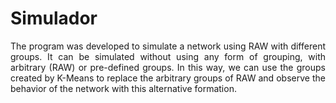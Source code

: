 # Simulador
<p align="justify">The program was developed to simulate a network using RAW with different groups. It can be simulated without using any form of grouping, with arbitrary (RAW) or pre-defined groups. In this way, we can use the groups created by K-Means to replace the arbitrary groups of RAW and observe the behavior of the network with this alternative formation.
